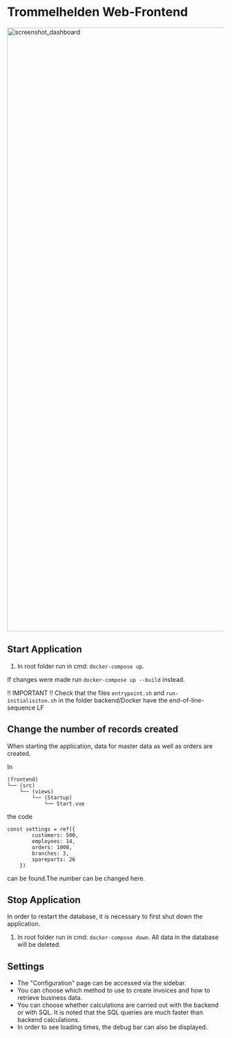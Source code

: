 # Trommelhelden Web-Frontend
<img width="1397" alt="screenshot_dashboard" src="https://github.com/ptamm2022/trommelhelden-frontend/assets/109551602/b6273744-503b-4cc4-86ff-3745a47d5b35">

## Start Application

1. In root folder run in cmd: `docker-compose up`.

If changes were made run `docker-compose up --build` instead.

!! IMPORTANT !! Check that the files `entrypoint.sh` and `run-initialisiton.sh` in the folder backend/Docker have the end-of-line-sequence LF

## Change the number of records created
When starting the application, data for master data as well as orders are created. 

In 

```
(frontend)
└── (src)
    └── (views)
        └── (Startup)
            └── Start.vue
```

the code

```
const settings = ref({
        customers: 500,         
        employees: 14,          
        orders: 1000,            
        branches: 3,            
        spareparts: 26          
    })
```

can be found.The number can be changed here.

## Stop Application

In order to restart the database, it is necessary to first shut down the application.

1. In root folder run in cmd: `docker-compose down`. All data in the database will be deleted.

## Settings
- The "Configuration" page can be accessed via the sidebar.
- You can choose which method to use to create invoices and how to retrieve business data.
- You can choose whether calculations are carried out with the backend or with SQL. It is noted that the SQL queries are much faster than backend calculations.
- In order to see loading times, the debug bar can also be displayed.
